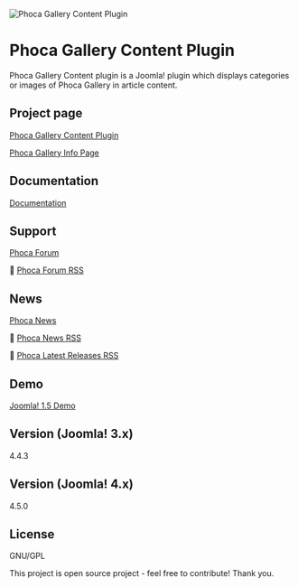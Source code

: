 



![Phoca Gallery Content Plugin](https://github.com/PhocaCz/PhocaGalleryContentPlugin/blob/master/phocagallery.png?raw=true)

# Phoca Gallery Content Plugin



Phoca Gallery Content plugin is a Joomla! plugin which displays categories or images of Phoca Gallery in article content.



## Project page

[Phoca Gallery Content Plugin](https://www.phoca.cz/phocagallery-plugin)

[Phoca Gallery Info Page](https://www.phoca.cz/project/phocagallery-joomla-gallery)



## Documentation

[Documentation](https://www.phoca.cz/documentation/category/14-phoca-gallery-plugin)





## Support

[Phoca Forum](https://www.phoca.cz/forum)

:bell: [Phoca Forum RSS](https://www.phoca.cz/forum/app.php/feed)



## News

[Phoca News](https://www.phoca.cz/news)

:bell: [Phoca News RSS](https://www.phoca.cz/news?format=feed&type=rss)

:bell: [Phoca Latest Releases RSS](https://www.phoca.cz/download/feed/111?format=feed&type=rss)



## Demo

[Joomla! 1.5 Demo](https://www.phoca.cz/demo/)



## Version (Joomla! 3.x)

4.4.3

## Version (Joomla! 4.x)

4.5.0



## License

GNU/GPL



This project is open source project - feel free to contribute! Thank you.
